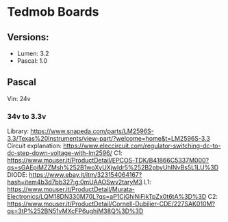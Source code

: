 # Tedmob Boards

## Versions:
- Lumen: 3.2
- Pascal: 1.0


## Pascal
Vin: 24v


### 34v to 3.3v
Library: https://www.snapeda.com/parts/LM2596S-3.3/Texas%20Instruments/view-part/?welcome=home&t=LM2596S-3.3
Circuit explanation: https://www.eleccircuit.com/regulator-switching-dc-to-dc-step-down-voltage-with-lm2596/
C1: https://www.mouser.it/ProductDetail/EPCOS-TDK/B41866C5337M000?qs=sGAEpiMZZMsh%252B1woXyUXjwldr5%252B2pbyUhINvBs5L1LU%3D
DIODE: https://www.ebay.it/itm/323154064167?hash=item4b3d7bb327:g:0mUAAOSwv2taryM3
L1: https://www.mouser.it/ProductDetail/Murata-Electronics/LQM18DN330M70L?qs=aP1CjGhiNiFikTpZx0t6tA%3D%3D
C2: https://www.mouser.it/ProductDetail/Cornell-Dubilier-CDE/227SAK010M?qs=3tP%252BN51vMXcFP6ughiM38Q%3D%3D